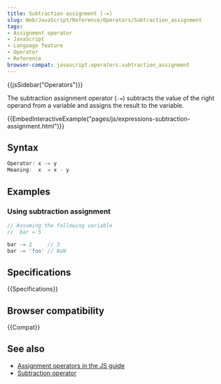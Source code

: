 ```yaml
---
title: Subtraction assignment (-=)
slug: Web/JavaScript/Reference/Operators/Subtraction_assignment
tags:
- Assignment operator
- JavaScript
- Language feature
- Operator
- Reference
browser-compat: javascript.operators.subtraction_assignment
---
```

{{jsSidebar("Operators")}}

The subtraction assignment operator (`-=`) subtracts the value of the right
operand from a variable and assigns the result to the variable.

{{EmbedInteractiveExample("pages/js/expressions-subtraction-assignment.html")}}

## Syntax

```js
Operator: x -= y
Meaning:  x  = x - y
```

## Examples

### Using subtraction assignment

```js
// Assuming the following variable
//  bar = 5

bar -= 2     // 3
bar -= 'foo' // NaN
```

## Specifications

{{Specifications}}

## Browser compatibility

{{Compat}}

## See also

- [Assignment operators in the JS guide](/en-US/docs/Web/JavaScript/Guide/Expressions_and_Operators#Assignment)
- [Subtraction operator](/en-US/docs/Web/JavaScript/Reference/Operators/Subtraction)
